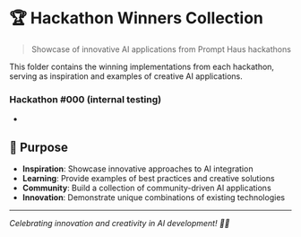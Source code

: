 # 🏆 Hackathon Winners Collection

> Showcase of innovative AI applications from Prompt Haus hackathons

This folder contains the winning implementations from each hackathon, serving as inspiration and examples of creative AI applications.

### Hackathon #000 (internal testing)
- 

## 🎯 Purpose

- **Inspiration**: Showcase innovative approaches to AI integration
- **Learning**: Provide examples of best practices and creative solutions
- **Community**: Build a collection of community-driven AI applications
- **Innovation**: Demonstrate unique combinations of existing technologies

---

*Celebrating innovation and creativity in AI development! 🚀✨* 